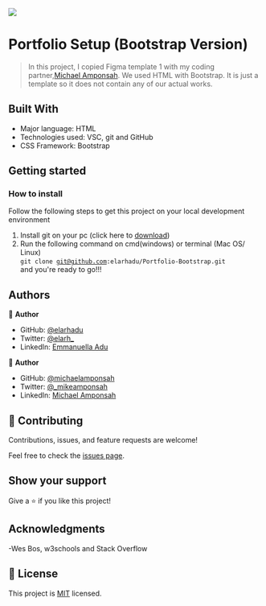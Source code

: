 ![](https://img.shields.io/badge/Microverse-blueviolet)

# Portfolio Setup (Bootstrap Version)

> In this project, I copied Figma template 1 with my coding partner,[Michael Amponsah](https://github.com/michaelamponsah). We used HTML with Bootstrap. It is just a template so it does not contain any of our actual works.

## Built With

- Major language: HTML
- Technologies used: VSC, git and GitHub
- CSS Framework: Bootstrap




## Getting started
### How to install
Follow the following steps to get this project on your local development environment <br>
1. Install git on your pc (click here to [download](https://github.com/git-for-windows/git/releases/download/v2.38.1.windows.1/Git-2.38.1-64-bit.exe)) <br>
2. Run the following command on cmd(windows) or terminal (Mac OS/ Linux) <br>
<code>git clone git@github.com:elarhadu/Portfolio-Bootstrap.git</code><br>and you're ready to go!!!



## Authors

👤 **Author**
- GitHub: [@elarhadu](https://github.com/elarhadu/)
- Twitter: [@elarh_](https://twitter.com/elarh_)
- LinkedIn: [Emmanuella Adu](www.linkedin.com/in/emmanuella-adu/)

👤 **Author**
- GitHub: [@michaelamponsah](https://github.com/michaelamponsah)
- Twitter: [@_mikeamponsah](https://twitter.com/_mikeamponsah)
- LinkedIn: [Michael Amponsah](www.linkedin.com/in/michael_amponsah)


## 🤝 Contributing

Contributions, issues, and feature requests are welcome!

Feel free to check the [issues page](../../issues/).

## Show your support

Give a ⭐️ if you like this project!

## Acknowledgments

-Wes Bos, w3schools and Stack Overflow

## 📝 License

This project is [MIT](./LICENSE) licensed.
